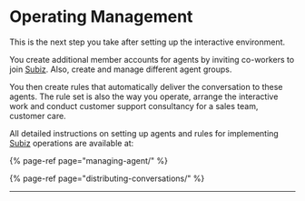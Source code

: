 # Operating Management

This is the next step you take after setting up the interactive environment.

You create additional member accounts for agents by inviting co-workers to join [Subiz](https://subiz.com/en). Also, create and manage different agent groups.

You then create rules that automatically deliver the conversation to these agents. The rule set is also the way you operate, arrange the interactive work and conduct customer support consultancy for a sales team, customer care.

All detailed instructions on setting up agents and rules for implementing [Subiz](https://subiz.com/en) operations are available at:

{% page-ref page="managing-agent/" %}

{% page-ref page="distributing-conversations/" %}

  
****


